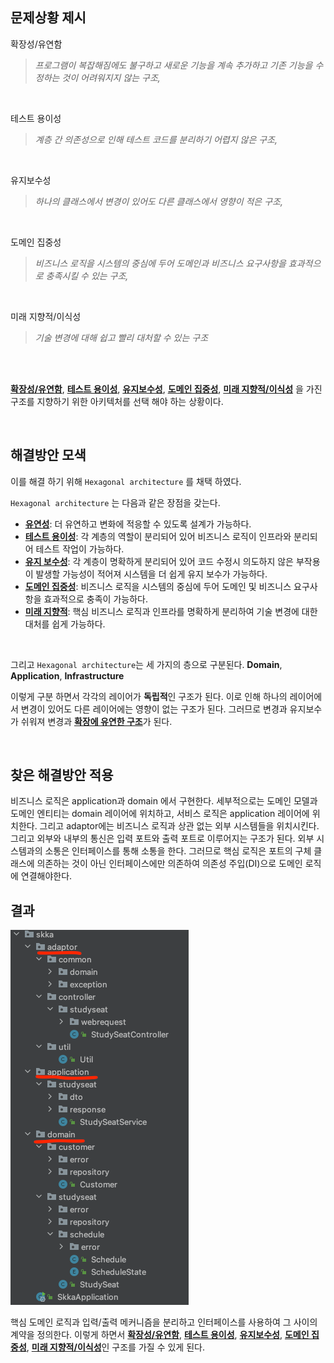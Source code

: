 ## 문제상황 제시
확장성/유연함
> *프로그램이 복잡해짐에도 불구하고 새로운 기능을 계속 추가하고 기존 기능을 수정하는 것이 어려워지지 않는 구조,*

<br>

테스트 용이성
> *계층 간 의존성으로 인해 테스트 코드를 분리하기 어렵지 않은 구조,*

<br>

유지보수성
> *하나의 클래스에서 변경이 있어도 다른 클래스에서 영향이 적은 구조,*

<br>

도메인 집중성
> *비즈니스 로직을 시스템의 중심에 두어 도메인과 비즈니스 요구사항을 효과적으로 충족시킬 수 있는 구조,*

<br>

미래 지향적/이식성
> *기술 변경에 대해 쉽고 빨리 대처할 수 있는 구조*

<br><br>


<u>**확장성/유연함**</u>, <u>**테스트 용이성**</u>, <u>**유지보수성**</u>, <u>**도메인 집중성**</u>, <u>**미래 지향적/이식성**</u> 을 가진 구조를 지향하기 위한 아키텍처를 선택 해야 하는 상황이다.

<br>

## 해결방안 모색
이를 해결 하기 위해 `Hexagonal architecture` 를 채택 하였다.

`Hexagonal architecture` 는 다음과 같은 장점을 갖는다.
- <u>**유연성**</u>: 더 유연하고 변화에 적응할 수 있도록 설계가 가능하다.
- <u>**테스트 용이성**</u>: 각 계층의 역할이 분리되어 있어 비즈니스 로직이 인프라와 분리되어 테스트 작업이 가능하다.
- <u>**유지 보수성**</u>: 각 계층이 명확하게 분리되어 있어 코드 수정시 의도하지 않은 부작용이 발생할 가능성이 적어져 시스템을 더 쉽게 유지 보수가 가능하다.
- <u>**도메인 집중성**</u>: 비즈니스 로직을 시스템의 중심에 두어 도메인 및 비즈니스 요구사항을 효과적으로 충족이 가능하다.
- <u>**미래 지향적**</u>: 핵심 비즈니스 로직과 인프라를 명확하게 분리하여 기술 변경에 대한 대처를 쉽게 가능하다.

<br>

그리고 `Hexagonal architecture`는 세 가지의 층으로 구분된다. **Domain**, **Application**, **Infrastructure**

이렇게 구분 하면서 각각의 레이어가 **독립적**인 구조가 된다. 이로 인해 하나의 레이어에서 변경이 있어도 다른 레이어에는 영향이 없는 구조가 된다. 
그러므로 변경과 유지보수가 쉬워져 변경과 <u>**확장에 유연한 구조**</u>가 된다.

<br>

## 찾은 해결방안 적용
비즈니스 로직은 application과 domain 에서 구현한다. 세부적으로는 도메인 모델과 도메인 엔티티는 domain 레이어에 위치하고, 서비스 로직은 application 레이어에 위치한다.
그리고 adaptor에는 비즈니스 로직과 상관 없는 외부 시스템들을 위치시킨다. 그리고 외부와 내부의 통신은 입력 포트와 출력 포트로 이루어지는 구조가 된다.
외부 시스템과의 소통은 인터페이스를 통해 소통을 한다. 그러므로 핵심 로직은 포트의 구체 클래스에 의존하는 것이 아닌 인터페이스에만 의존하여 의존성 주입(DI)으로 도메인 로직에 연결해야한다.


## 결과

![img.png](imgs/img.png)


핵심 도메인 로직과 입력/출력 메커니즘을 분리하고 인터페이스를 사용하여 그 사이의 계약을 정의한다. 이렇게 하면서 <u>**확장성/유연함**</u>, <u>**테스트 용이성**</u>, <u>**유지보수성**</u>, <u>**도메인 집중성**</u>, <u>**미래 지향적/이식성**</u>인 구조를 가질 수 있게 된다.